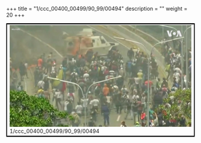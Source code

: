 +++
title = "1/ccc_00400_00499/90_99/00494"
description = ""
weight = 20
+++

<table style="border:2px solid black;max-width:800px;max-height:800px;" 
><tr><td>
<img class="center-fit-jpg"
src="/jpg_/aaa_20190430_NxaOmWaI8sI_00493.jpg">
1/ccc_00400_00499/90_99/00494
</img></td></tr></table>
